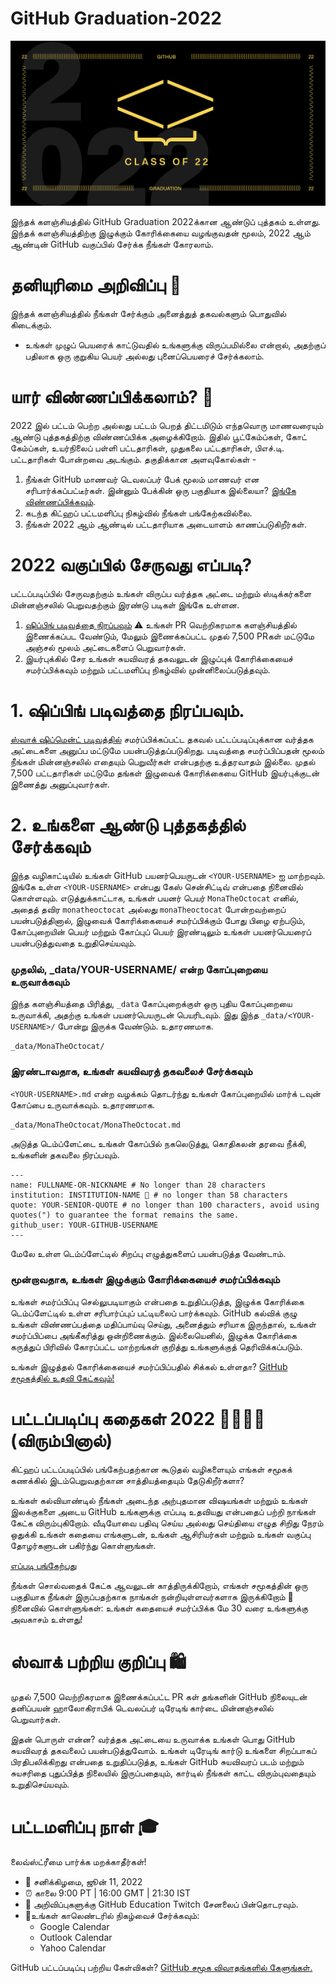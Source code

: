 # GitHub Graduation-2022
![alt text](https://github.com/education/GitHubGraduation-2022/blob/main/assets/GHG_Blog_1.jpg?raw=true)

இந்தக் களஞ்சியத்தில் GitHub Graduation 2022க்கான ஆண்டுப் புத்தகம் உள்ளது. இந்தக் களஞ்சியத்திற்கு இழுக்கும் கோரிக்கையை வழங்குவதன் மூலம், 2022 ஆம் ஆண்டின் GitHub வகுப்பில் சேர்க்க நீங்கள் கோரலாம்.

# தனியுரிமை அறிவிப்பு 👀

இந்தக் களஞ்சியத்தில் நீங்கள் சேர்க்கும் அனைத்துத் தகவல்களும் பொதுவில் கிடைக்கும்.
- உங்கள் முழுப் பெயரைக் காட்டுவதில் உங்களுக்கு விருப்பமில்லை என்றால், அதற்குப் பதிலாக ஒரு குறுகிய பெயர் அல்லது புனைப்பெயரைச் சேர்க்கலாம்.

# யார் விண்ணப்பிக்கலாம்? 📝
2022 இல் பட்டம் பெற்ற அல்லது பட்டம் பெறத் திட்டமிடும் எந்தவொரு மாணவரையும் ஆண்டு புத்தகத்திற்கு விண்ணப்பிக்க அழைக்கிறோம். இதில் பூட்கேம்ப்கள், கோட் கேம்ப்கள், உயர்நிலைப் பள்ளி பட்டதாரிகள், முதுகலை பட்டதாரிகள், பிஎச்.டி. பட்டதாரிகள் போன்றவை அடங்கும்.
தகுதிக்கான அளவுகோல்கள் -
1. நீங்கள் GitHub மாணவர் டெவலப்பர் பேக் மூலம் மாணவர் என சரிபார்க்கப்பட்டீர்கள். இன்னும் பேக்கின் ஒரு பகுதியாக இல்லையா? [இங்கே விண்ணப்பிக்கவும்](https://education.github.com/discount_requests/student_application?utm_source=2022-06-11-GitHubGraduation).
2. கடந்த கிட்ஹப் பட்டமளிப்பு நிகழ்வில் நீங்கள் பங்கேற்கவில்லை.
3. நீங்கள் 2022 ஆம் ஆண்டில் பட்டதாரியாக அடையாளம் காணப்படுகிறீர்கள்.

# 2022 வகுப்பில் சேருவது எப்படி?
பட்டப்படிப்பில் சேருவதற்கும் உங்கள் விருப்ப வர்த்தக அட்டை மற்றும் ஸ்டிக்கர்களை மின்னஞ்சலில் பெறுவதற்கும் இரண்டு படிகள் இங்கே உள்ளன.
1. [ஷிப்பிங் படிவத்தை நிரப்பவும்](https://airtable.com/shrVMo8ItH4wjsO9f) ⚠️ உங்கள் PR வெற்றிகரமாக களஞ்சியத்தில் இணைக்கப்பட வேண்டும், மேலும் இணைக்கப்பட்ட முதல் 7,500 PRகள் மட்டுமே அஞ்சல் மூலம் அட்டைகளைப் பெறுவார்கள்.
2. இயர்புக்கில் சேர உங்கள் சுயவிவரத் தகவலுடன் இழுப்புக் கோரிக்கையைச் சமர்ப்பிக்கவும் மற்றும் பட்டமளிப்பு நிகழ்வில் முன்னிலைப்படுத்தவும்.

# 1. ஷிப்பிங் படிவத்தை நிரப்பவும்.
[ஸ்வாக் ஷிப்மென்ட் படிவத்தில்](https://airtable.com/shrVMo8ItH4wjsO9f) சமர்ப்பிக்கப்பட்ட தகவல் பட்டப்படிப்புக்கான வர்த்தக அட்டைகளை அனுப்ப மட்டுமே பயன்படுத்தப்படுகிறது. படிவத்தை சமர்ப்பிப்பதன் மூலம் நீங்கள் மின்னஞ்சலில் எதையும் பெறுவீர்கள் என்பதற்கு உத்தரவாதம் இல்லை. முதல் 7,500 பட்டதாரிகள் மட்டுமே தங்கள் இழுவைக் கோரிக்கையை GitHub இயர்புக்குடன் இணைத்து அனுப்புவார்கள்.

# 2. உங்களை ஆண்டு புத்தகத்தில் சேர்க்கவும்
இந்த வழிகாட்டியில் உங்கள் GitHub பயனர்பெயருடன் `<YOUR-USERNAME>` ஐ மாற்றவும். இங்கே உள்ள `<YOUR-USERNAME>` என்பது கேஸ் சென்சிட்டிவ் என்பதை நினைவில் கொள்ளவும். எடுத்துக்காட்டாக, உங்கள் பயனர் பெயர் `MonaTheOctocat` எனில், அதைத் தவிர `monatheoctocat` அல்லது `monaTheoctocat` போன்றவற்றைப் பயன்படுத்தினால், இழுவைக் கோரிக்கையைச் சமர்ப்பிக்கும் போது பிழை ஏற்படும், கோப்புறையின் பெயர் மற்றும் கோப்புப் பெயர் இரண்டிலும் உங்கள் பயனர்பெயரைப் பயன்படுத்துவதை உறுதிசெய்யவும்.

### முதலில், _data/YOUR-USERNAME/ என்ற கோப்புறையை உருவாக்கவும்
இந்த களஞ்சியத்தை பிரித்து, `_data` கோப்புறைக்குள் ஒரு புதிய கோப்புறையை உருவாக்கி, அதற்கு உங்கள் பயனர்பெயருடன் பெயரிடவும். இது இந்த `_data/<YOUR-USERNAME>/` போன்று இருக்க வேண்டும்.
உதாரணமாக.

```
_data/MonaTheOctocat/
```
### இரண்டாவதாக, உங்கள் சுயவிவரத் தகவலைச் சேர்க்கவும்
`<YOUR-USERNAME>.md` என்ற வழக்கம் தொடர்ந்து உங்கள் கோப்புறையில் மார்க் டவுன் கோப்பை உருவாக்கவும். உதாரணமாக.
```
_data/MonaTheOctocat/MonaTheOctocat.md
```

அடுத்த டெம்ப்ளேட்டை உங்கள் கோப்பில் நகலெடுத்து, கொதிகலன் தரவை நீக்கி, உங்களின் தகவலை நிரப்பவும்.
```
---
name: FULLNAME-OR-NICKNAME # No longer than 28 characters
institution: INSTITUTION-NAME 🚩 # no longer than 58 characters
quote: YOUR-SENIOR-QUOTE # no longer than 100 characters, avoid using quotes(") to guarantee the format remains the same.
github_user: YOUR-GITHUB-USERNAME
---
```

மேலே உள்ள டெம்ப்ளேட்டில் சிறப்பு எழுத்துகளைப் பயன்படுத்த வேண்டாம்.
  
### மூன்றாவதாக, உங்கள் இழுக்கும் கோரிக்கையைச் சமர்ப்பிக்கவும்
உங்கள் சமர்ப்பிப்பு செல்லுபடியாகும் என்பதை உறுதிப்படுத்த, இழுக்க கோரிக்கை டெம்ப்ளேட்டில் உள்ள சரிபார்ப்புப் பட்டியலைப் பார்க்கவும். GitHub கல்விக் குழு உங்கள் விண்ணப்பத்தை மதிப்பாய்வு செய்து, அனைத்தும் சரியாக இருந்தால், உங்கள் சமர்ப்பிப்பை அங்கீகரித்து ஒன்றிணைக்கும். இல்லையெனில், இழுக்க கோரிக்கை கருத்துப் பிரிவில் கோரப்பட்ட மாற்றங்கள் குறித்து உங்களுக்குத் தெரிவிக்கப்படும்.
  
உங்கள் இழுத்தல் கோரிக்கையைச் சமர்ப்பிப்பதில் சிக்கல் உள்ளதா? [GitHub சமூகத்தில் உதவி கேட்கவும்!](https://github.com/orgs/github-community/discussions/categories/github-education)
  
# பட்டப்படிப்பு கதைகள் 2022 👩‍🏫👨‍🏫 (விரும்பினால்)
கிட்ஹப் பட்டப்படிப்பில் பங்கேற்பதற்கான கூடுதல் வழிகளையும் எங்கள் சமூகக் கணக்கில் இடம்பெறுவதற்கான சாத்தியத்தையும் தேடுகிறீர்களா?

உங்கள் கல்வியாண்டில் நீங்கள் அடைந்த அற்புதமான விஷயங்கள் மற்றும் உங்கள் இலக்குகளை அடைய GitHub உங்களுக்கு எப்படி உதவியது என்பதைப் பற்றி நாங்கள் கேட்க விரும்புகிறோம். வீடியோவை பதிவு செய்ய அல்லது செய்தியை எழுத சிறிது நேரம் ஒதுக்கி உங்கள் கதையை எங்களுடன், உங்கள் ஆசிரியர்கள் மற்றும் உங்கள் வகுப்பு தோழர்களுடன் பகிர்ந்து கொள்ளுங்கள்.

[எப்படி பங்கேற்பது](https://drive.google.com/file/d/1AcgUKLXx6WIC5s4eanzOfj8EsiYHARrt/view)

நீங்கள் சொல்வதைக் கேட்க ஆவலுடன் காத்திருக்கிறோம், எங்கள் சமூகத்தின் ஒரு பகுதியாக நீங்கள் இருப்பதற்காக நாங்கள் நன்றியுள்ளவர்களாக இருக்கிறோம் 💖 நினைவில் கொள்ளுங்கள்: உங்கள் கதையைச் சமர்ப்பிக்க மே 30 வரை உங்களுக்கு அவகாசம் உள்ளது!
  
# ஸ்வாக் பற்றிய குறிப்பு 🛍 
முதல் 7,500 வெற்றிகரமாக இணைக்கப்பட்ட PR கள் தங்களின் GitHub நிலையுடன் தனிப்பயன் ஹாலோகிராபிக் டெவலப்பர் டிரேடிங் கார்டை மின்னஞ்சலில் பெறுவார்கள்.

இதன் பொருள் என்ன? வர்த்தக அட்டையை உருவாக்க உங்கள் பொது GitHub சுயவிவரத் தகவலைப் பயன்படுத்துவோம். உங்கள் டிரேடிங் கார்டு உங்களை சிறப்பாகப் பிரதிபலிக்கிறது என்பதை உறுதிப்படுத்த, உங்கள் GitHub சுயவிவரப் படம் மற்றும் சுயசரிதை புதுப்பித்த நிலையில் இருப்பதையும், கார்டில் நீங்கள் காட்ட விரும்புவதையும் உறுதிசெய்யவும்.
  
# பட்டமளிப்பு நாள் 🎓
லைவ்ஸ்ட்ரீமை பார்க்க மறக்காதீர்கள்!
  - 📆 சனிக்கிழமை, ஜூன் 11, 2022
  - ⏰ காலை 9:00 PT | 16:00 GMT | 21:30 IST
  - 📍 அறிவிப்புகளுக்கு GitHub Education Twitch சேனலைப் பின்தொடரவும்.
  - 📎உங்கள் காலெண்டரில் நிகழ்வைச் சேர்க்கவும்:
      - Google Calendar
      - Outlook Calendar
      - Yahoo Calendar
 
 GitHub பட்டப்படிப்பு பற்றிய கேள்விகள்? [GitHub சமூக விவாதங்களில் கேளுங்கள்.](https://github.com/orgs/github-community/discussions/categories/github-education)
